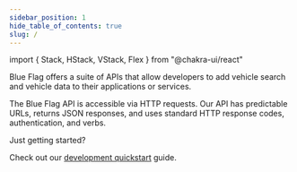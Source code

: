 ```yaml
---
sidebar_position: 1
hide_table_of_contents: true
slug: /
---
```


import { Stack, HStack, VStack, Flex } from "@chakra-ui/react"

<HStack>

<Box className="boxContainer">

<Box className="box" h="100%" px="40px" py="10px">

Blue Flag offers a suite of APIs that allow developers to add vehicle search and vehicle data to their applications or services.

The Blue Flag API is accessible via HTTP requests. Our API has predictable URLs, returns JSON responses, and uses standard HTTP response codes, authentication, and verbs.


</Box>

<Box className="box2" h="100%" px="40px" py="10px">

<div className="small-text-header">
Just getting started?
</div>

Check out our [development quickstart](/docs/) guide.

</Box>

</Box>

</HStack>